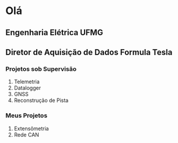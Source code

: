 # Olá

## Engenharia Elétrica UFMG 

## Diretor de Aquisição de Dados Formula Tesla 
### Projetos sob Supervisão
1. Telemetria 
2. Datalogger 
3. GNSS
4. Reconstrução de Pista 
### Meus Projetos
1. Extensômetria  
2. Rede CAN
